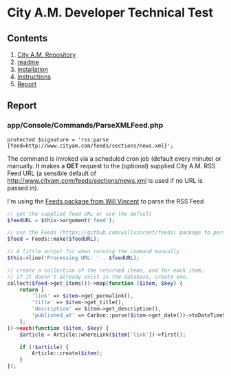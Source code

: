 # City A.M. Developer Technical Test

## Contents

1. [City A.M. Repository](https://github.com/mstnorris/CityAM)
2. [readme](readme.md)
3. [Installation](installation.md)
4. [Instructions](instructions.md)
5. [Report](report.md)

## Report

### app/Console/Commands/ParseXMLFeed.php

```
protected $signature = 'rss:parse {feed=http://www.cityam.com/feeds/sections/news.xml}';
```

The command is invoked via a scheduled cron job (default every minute) or manually. It makes a **GET** request to the (optional) supplied City A.M. RSS Feed URL (a sensible default of http://www.cityam.com/feeds/sections/news.xml is used if no URL is passed in).

I'm using the [Feeds package from Will Vincent](https://github.com/willvincent/feeds) to parse the RSS Feed

```php
// get the supplied feed URL or use the default
$feedURL = $this->argument('feed');

// use the Feeds (https://github.com/willvincent/feeds) package to parse the RSS 
$feed = Feeds::make($feedURL);

// A little output for when running the command manually
$this->line('Processing URL: ' . $feedURL);

// create a collection of the returned items, and for each item,
// if it doesn't already exist in the database, create one.
collect($feed->get_items())->map(function ($item, $key) {
    return [
        'link' => $item->get_permalink(),
        'title' => $item->get_title(),
        'description' => $item->get_description(),
        'published_at' => Carbon::parse($item->get_date())->toDateTimeString()
    ];
})->each(function ($item, $key) {
    $article = Article::whereLink($item['link'])->first();

    if (!$article) {
        Article::create($item);
    }
});
```